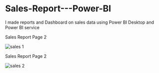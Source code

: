 # Sales-Report---Power-BI
I made  reports and Dashboard on sales data using Power BI Desktop and Power BI service

Sales Report Page 2

![sales 1](https://user-images.githubusercontent.com/115714083/206887120-70533b87-bcc6-4c8c-a28a-63deadcf8afb.jpg)

Sales Report Page 2

![sales 2](https://user-images.githubusercontent.com/115714083/206887131-2b87bf23-ff98-4005-9051-7b0193e6c9e5.jpg)
